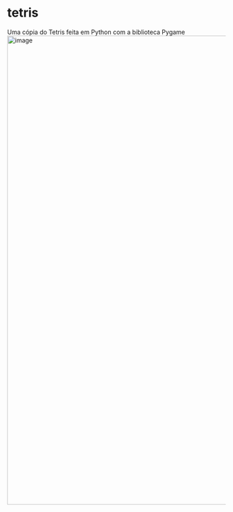 # tetris
Uma cópia do Tetris feita em Python com a biblioteca Pygame 
<img width="1920" height="1080" alt="image" src="https://github.com/user-attachments/assets/690d6ea7-4d01-49ed-9b92-9a039246c4cb" />
